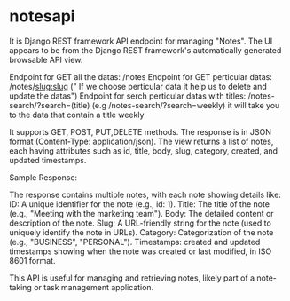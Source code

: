 # notesapi

It is Django REST framework API endpoint for managing "Notes". The UI appears to be from the Django REST framework's automatically generated browsable API view.

Endpoint for GET all the datas: /notes
Endpoint for GET perticular datas: /notes/<slug:slug> (" If we choose perticular data it help us to delete and update the datas")
Endpoint for serch perticular datas with titles: /notes-search/?search=(title) (e.g /notes-search/?search=weekly) it will take you to the data that contain a title weekly

It supports GET, POST, PUT,DELETE methods.
The response is in JSON format (Content-Type: application/json).
The view returns a list of notes, each having attributes such as id, title, body, slug, category, created, and updated timestamps.

Sample Response:

The response contains multiple notes, with each note showing details like:
ID: A unique identifier for the note (e.g., id: 1).
Title: The title of the note (e.g., "Meeting with the marketing team").
Body: The detailed content or description of the note.
Slug: A URL-friendly string for the note (used to uniquely identify the note in URLs).
Category: Categorization of the note (e.g., "BUSINESS", "PERSONAL").
Timestamps: created and updated timestamps showing when the note was created or last modified, in ISO 8601 format.

This API is useful for managing and retrieving notes, likely part of a note-taking or task management application.
